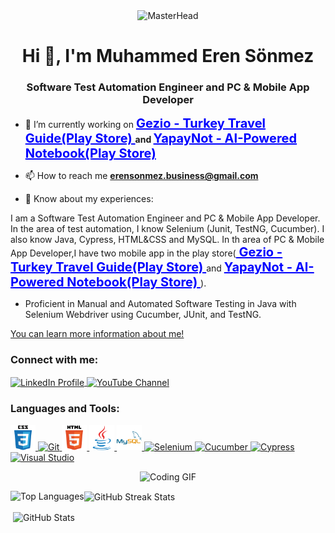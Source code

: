 <div style="text-align: center;">
    <img src="https://kvmpay.com/web/img/mobile-app-development.png" alt="MasterHead" style="width: 900px; height: 550px;" />
</div>
<h1 align="center">Hi 👋, I'm Muhammed Eren Sönmez</h1>
<h3 align="center">Software Test Automation Engineer and PC & Mobile App Developer</h3>

- 🔭 I’m currently working on **<a href="https://play.google.com/store/apps/details?id=com.merensonmez.turkiyegezileckyerler" target="_blank" style="font-size: 20px; color: blue; font-weight: bold;">
    Gezio - Turkey Travel Guide(Play Store)
</a> and <a href="https://play.google.com/store/apps/details?id=com.merensonmez.yapaynot&hl=en" target="_blank" style="font-size: 20px; color: blue; font-weight: bold;">
    YapayNot - AI-Powered Notebook(Play Store)
</a>**

- 📫 How to reach me **erensonmez.business@gmail.com**

- 📄 Know about my experiences: 

I am a Software Test Automation Engineer and PC & Mobile App Developer. In the area of test automation, I know Selenium (Junit, TestNG, Cucumber). I also know Java, Cypress, HTML&CSS and MySQL. In th area of PC & Mobile App Developer,I have two mobile app in the play store(<a href="https://play.google.com/store/apps/details?id=com.merensonmez.turkiyegezileckyerler" target="_blank" style="font-size: 20px; color: blue; font-weight: bold;">
    Gezio - Turkey Travel Guide(Play Store)
</a> and <a href="https://play.google.com/store/apps/details?id=com.merensonmez.yapaynot&hl=en" target="_blank" style="font-size: 20px; color: blue; font-weight: bold;">
    YapayNot - AI-Powered Notebook(Play Store)
</a>).
* Proficient in Manual and Automated Software Testing in Java with Selenium Webdriver using Cucumber, JUnit, and TestNG.

<a href="https://merensonmez.netlify.app">You can learn more information about me!</a>

<h3 align="left">Connect with me:</h3>
<p align="left">
    <a href="https://linkedin.com/in/muhammederensonmez" target="blank">
        <img align="center" src="https://raw.githubusercontent.com/rahuldkjain/github-profile-readme-generator/master/src/images/icons/Social/linked-in-alt.svg" alt="LinkedIn Profile" height="30" width="40" />
    </a>
    <a href="https://www.youtube.com/c/@sonmezbey8771" target="blank">
        <img align="center" src="https://raw.githubusercontent.com/rahuldkjain/github-profile-readme-generator/master/src/images/icons/Social/youtube.svg" alt="YouTube Channel" height="30" width="40" />
    </a>
</p>

<h3 align="left">Languages and Tools:</h3>
<p align="left">
    <a href="https://www.w3schools.com/css/" target="_blank" rel="noreferrer">
        <img src="https://raw.githubusercontent.com/devicons/devicon/master/icons/css3/css3-original-wordmark.svg" alt="CSS3" width="40" height="40"/>
    </a> 
    <a href="https://git-scm.com/" target="_blank" rel="noreferrer">
        <img src="https://www.vectorlogo.zone/logos/git-scm/git-scm-icon.svg" alt="Git" width="40" height="40"/>
    </a> 
    <a href="https://www.w3.org/html/" target="_blank" rel="noreferrer">
        <img src="https://raw.githubusercontent.com/devicons/devicon/master/icons/html5/html5-original-wordmark.svg" alt="HTML5" width="40" height="40"/>
    </a> 
    <a href="https://www.java.com" target="_blank" rel="noreferrer">
        <img src="https://raw.githubusercontent.com/devicons/devicon/master/icons/java/java-original.svg" alt="Java" width="40" height="40"/>
    </a> 
    <a href="https://www.mysql.com/" target="_blank" rel="noreferrer">
        <img src="https://raw.githubusercontent.com/devicons/devicon/master/icons/mysql/mysql-original-wordmark.svg" alt="MySQL" width="40" height="40"/>
    </a> 
    <a href="https://www.selenium.dev" target="_blank" rel="noreferrer">
        <img src="https://raw.githubusercontent.com/detain/svg-logos/780f25886640cef088af994181646db2f6b1a3f8/svg/selenium-logo.svg" alt="Selenium" width="40" height="40"/>
    </a>
    <a href="https://cucumber.io/" target="_blank" rel="noreferrer">
        <img src="https://cdn.icon-icons.com/icons2/2415/PNG/48/cucumber_plain_wordmark_logo_icon_146572.png" alt="Cucumber" width="40" height="40"/>
    </a>
    <a href="https://www.cypress.io/" target="_blank" rel="noreferrer">
        <img src="https://cdn.icon-icons.com/icons2/2107/PNG/48/file_type_cypress_icon_130654.png" alt="Cypress" width="40" height="40"/>
    </a>
    <a href="https://visualstudio.microsoft.com/" target="_blank" rel="noreferrer">
        <img src="https://cdn.iconscout.com/icon/free/png-512/free-visualstudio-11797017-9632816.png?f=webp&w=40" alt="Visual Studio" width="40" height="40"/>
    </a>
</p>

<p align="center">
    <img src="https://media.giphy.com/media/L1R1tvI9svkIWwpVYr/giphy.gif" alt="Coding GIF" width="500" />
</p>

<p><img align="left" src="https://github-readme-stats.vercel.app/api/top-langs/?username=merensonmez&theme=highcontrast&show_icons=true&hide_border=true&layout=compact" alt="Top Languages" /></p>

<p><img align="center" src="https://github-readme-streak-stats.herokuapp.com/?user=merensonmez&theme=highcontrast&hide_border=true" alt="GitHub Streak Stats" /></p>

<p>&nbsp;<img align="center" src="https://github-readme-stats.vercel.app/api?username=merensonmez&theme=highcontrast&show_icons=true&hide_border=true&count_private=true" alt="GitHub Stats" /></p>


